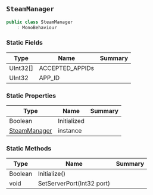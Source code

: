 ## `SteamManager`

```csharp
public class SteamManager
    : MonoBehaviour
```

### Static Fields

| Type | Name | Summary | 
| --- | --- | --- | 
| UInt32[] | ACCEPTED_APPIDs |  | 
| UInt32 | APP_ID |  | 


### Static Properties

| Type | Name | Summary | 
| --- | --- | --- | 
| Boolean | Initialized |  | 
| [SteamManager](./SteamManager.md) | instance |  | 


### Static Methods

| Type | Name | Summary | 
| --- | --- | --- | 
| Boolean | Initialize() |  | 
| void | SetServerPort(Int32 port) |  | 


